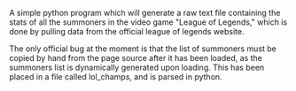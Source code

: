 A simple python program which will generate a raw text file containing the stats of all the
summoners in the video game "League of Legends," which is done by pulling data from the 
official league of legends website.

The only official bug at the moment is that the list of summoners must be copied by hand from
the page source after it has been loaded, as the summoners list is dynamically generated
upon loading.  This has been placed in a file called lol_champs, and is parsed in python.
